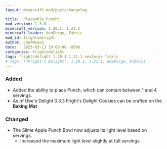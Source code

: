 ```yaml
---
layout: minecraft-mod/post/changelog

title:  Placeable Punch!
mod_version: 1.3.0
minecraft_version: 1.20.1, 1.21.1
minecraft_loader: NeoForge, Fabric
mod_id: frightsdelight
author: ChefMooon
date:   2025-03-13 10:00:00 -0500
categories: frightsdelight
tags: frightsdelight 1.20.1 1.21.1 neoforge fabric
# tags: ["Fright's Delight", 1.20.1, 1.21.1, NeoForge, Fabric]
---
```


### Added

- Added the ability to place Punch, which can contain between 1 and 4 servings.
- As of Ube's Delight 0.3.3 Fright's Delight Cookies can be crafted on the **Baking Mat**

### Changed

- The Slime Apple Punch Bowl now adjusts its light level based on servings.
    - Increased the maximum light level slightly at full servings.